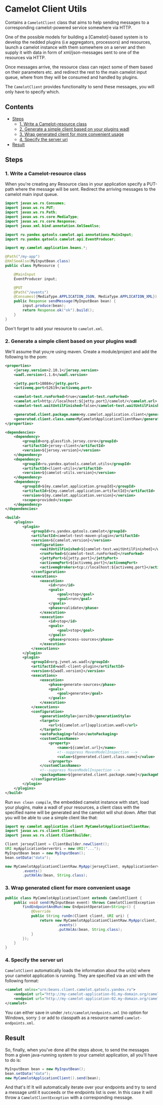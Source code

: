 # Сamelot Client Utils

Contains a ```CamelotClient``` class that aims to help sending messages
to a corresponding camelot-powered service somewhere via HTTP.

One of the possible models for building a [Camelot]-based system is 
to develop the nedded plugins (i.e aggregators, processors) and resources, 
launch a camelot instance with them somewhere on a server and then
supply it with data in form of xml/json-messages sent to one of the resources via HTTP.

Once messages arrive, the resource class can reject some of them 
based on their parameters etc. and redirect the rest to the main camelot input queue,
where from they will be consumed and handled by plugins.

The ```CamelotClient``` provides functionality to send these messages,
you will only have to specify which.

## Contents
<!-- START doctoc generated TOC please keep comment here to allow auto update -->
<!-- DON'T EDIT THIS SECTION, INSTEAD RE-RUN doctoc TO UPDATE -->

- [Steps](#steps)
  - [1. Write a Camelot-resource class](#1-write-a-camelot-resource-class)
  - [2. Generate a simple client based on your plugins wadl](#2-generate-a-simple-client-based-on-your-plugins-wadl)
  - [3. Wrap generated client for more convenient usage](#3-wrap-generated-client-for-more-convenient-usage)
  - [4. Specify the server uri](#4-specify-the-server-uri)
- [Result](#result)

<!-- END doctoc generated TOC please keep comment here to allow auto update -->

## Steps

### 1. Write a Camelot-resource class

When you're creating any Resource class in your application specify
a PUT-path where the message will be sent. Redirect the arriving messages
to the camelot main input queue.

```java
import javax.ws.rs.Consumes;
import javax.ws.rs.PUT;
import javax.ws.rs.Path;
import javax.ws.rs.core.MediaType;
import javax.ws.rs.core.Response;
import javax.xml.bind.annotation.XmlSeeAlso;

import ru.yandex.qatools.camelot.api.annotations.MainInput;
import ru.yandex.qatools.camelot.api.EventProducer;

import my.camelot.application.beans.*;

@Path("/my-app")
@XmlSeeAlso(MyInputBean.class)
public class MyResource {

    @MainInput
    EventProducer input;

    @PUT
    @Path("/events")
    @Consumes({MediaType.APPLICATION_JSON, MediaType.APPLICATION_XML})
    public Response sendMessage(MyInputBean bean) {
        input.produce(bean);
        return Response.ok("ok").build();
    }
}
```

Don't forget to add your resource to ```camelot.xml```.

### 2. Generate a simple client based on your plugins wadl

We'll assume that you;re using maven. Create a module/project and
add the following to the pom:

```xml
<properties>
    <jersey.version>2.10.1</jersey.version>
    <wadl.version>1.1.6</wadl.version>

    <jetty.port>18084</jetty.port>
    <activemq.port>52619</activemq.port>

    <camelot-test.runForked>true</camelot-test.runForked>
    <camelot.url>http://localhost:${jetty.port}/camelot/</camelot.url>
    <camelot-test.waitUntilFinished>false</camelot-test.waitUntilFinished>

    <generated.client.package.name>my.camelot.application.client</generated.client.package.name>
    <generated.client.class.name>MyCamelotApplicationClientRaw</generated.client.class.name>
</properties>

<dependencies>
    <dependency>
        <groupId>org.glassfish.jersey.core</groupId>
        <artifactId>jersey-client</artifactId>
        <version>${jersey.version}</version>
    </dependency>
    <dependency>
        <groupId>ru.yandex.qatools.camelot.utils</groupId>
        <artifactId>client-utils</artifactId>
        <version>${camelot-utils.version}</version>
    </dependency>
    <dependency>
        <groupId>${my.camelot.application.groupId}</groupId>
        <artifactId>${my.camelot.application.artifactId}</artifactId>
        <version>${my.camelot.application.version}</version>
        <scope>provided</scope>
    </dependency>
</dependencies>

<build>
    <plugins>
        <plugin>
            <groupId>ru.yandex.qatools.camelot</groupId>
            <artifactId>camelot-test-maven-plugin</artifactId>
            <version>${camelot.version}</version>
            <configuration>
                <waitUntilFinished>${camelot-test.waitUntilFinished}</waitUntilFinished>
                <runForked>${camelot-test.runForked}</runForked>
                <jettyPort>${jetty.port}</jettyPort>
                <activemqPort>${activemq.port}</activemqPort>
                <activemqBrokers>tcp://localhost:${activemq.port}</activemqBrokers>
            </configuration>
            <executions>
                <execution>
                    <id>run</id>
                    <goals>
                        <goal>stop</goal>
                        <goal>run</goal>
                    </goals>
                    <phase>validate</phase>
                </execution>
                <execution>
                    <id>stop</id>
                    <goals>
                        <goal>stop</goal>
                    </goals>
                    <phase>process-sources</phase>
                </execution>
            </executions>
        </plugin>
        <plugin>
            <groupId>org.jvnet.ws.wadl</groupId>
            <artifactId>wadl-client-plugin</artifactId>
            <version>${wadl.version}</version>
            <executions>
                <execution>
                    <phase>generate-sources</phase>
                    <goals>
                        <goal>generate</goal>
                    </goals>
                </execution>
            </executions>
            <configuration>
                <generationStyle>jaxrs20</generationStyle>
                <targets>
                    <url>${camelot.url}application.wadl</url>
                </targets>
                <autoPackaging>false</autoPackaging>
                <customClassNames>
                    <property>
                        <name>${camelot.url}</name>
                        <!--suppress MavenModelInspection -->
                        <value>${generated.client.class.name}</value>
                    </property>
                </customClassNames>
                <!--suppress MavenModelInspection -->
                <packageName>${generated.client.package.name}</packageName>
            </configuration>
        </plugin>
    </plugins>
</build>
```

Run ```mvn clean compile```, the embedded camelot instance with start,
load your plugins, make a wadl of your resources, a client class with the 
specified name will be generated and the camelot will shut down. After that you will
be able to use a simple client like that:

```java
import my.camelot.application.client.MyCamelotApplicationClientRaw;
import javax.ws.rs.client.Client;
import javax.ws.rs.client.ClientBuilder;

Client jerseyClient = ClientBuilder.newClient();
URI myApplicationServerUri = new URI("...");
MyInputBean bean = new MyInputBean();
bean.setData("data");

new MyCamelotApplicationClientRaw.MyApp(jerseyClient, myApplicationServerUri)
        .events()
        .putXmlAs(bean, String.class);
```

### 3. Wrap generated client for more convenient usage

```java
public class MyCamelotApplicationClient extends CamelotClient {
    public void send(MyInputBean event) throws CamelotClientException {
        findEndpointAndRun(new EndpointOperation<String>() {
            @Override
            public String runOn(Client client, URI uri) {
                return new MyCamelotApplicationClientRaw.MyApp(client, uri)
                        .events()
                        .putXmlAs(bean, String.class);
            }
        });
    }
}
```

### 4. Specify the server uri

```CamelotClient``` automatically loads the information about the uri(s)
where your camelot application is running. They are specified via an xml
with the following format:

```xml
<camelot xmlns="urn:beans.client.camelot.qatools.yandex.ru">
    <endpoint url="http://my-camelot-application-01.my-domain.org/camelot"/>
    <endpoint url="http://my-camelot-application-02.my-domain.org/camelot"/>
</camelot>
```

You can either save in under ```/etc/camelot/endpoints.xml``` (no option for Windows, sorry :)
or add to classpath as a resource named ```camelot-endpoints.xml```.

## Result

So, finally, when you've done all the steps above, to send the messages 
from a given java-running system to your camelot application, all you'll
have to do is:

```java
MyInputBean bean = new MyInputBean();
bean.setData("data");
new MyCamelotApplicationClient().send(bean);
```

And that's it! It will automatically iterate over your endpoints and 
try to send a message until it succeeds or the endpoints list is over.
In this case it will throw a ```CamelotClientException``` with a corresponding message.
